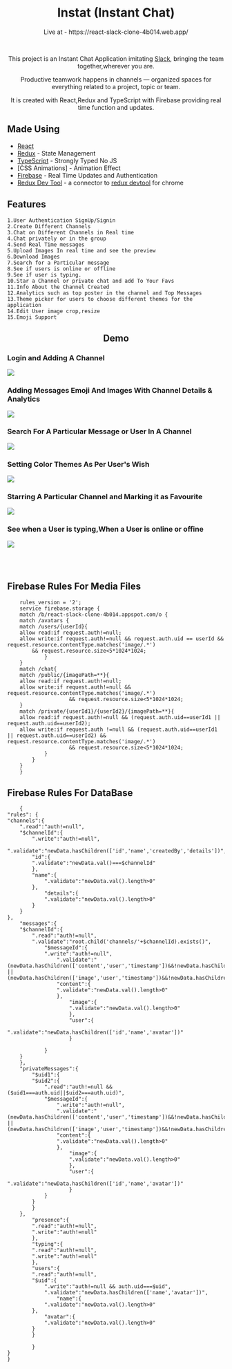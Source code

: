 <h1 align="center">Instat (Instant Chat)</h1>

<p align="center">Live at - https://react-slack-clone-4b014.web.app/</p>
<br/>
<p align="center"> This project is an Instant Chat Application imitating <a href="https://slack.com">Slack</a>, bringing the team together,wherever you are.  </p>
<p align="center">Productive teamwork happens in channels — organized spaces for everything related to a project, topic or team.</p>
<p align="center">It is created with React,Redux and TypeScript with Firebase providing real time function and updates.</p>

## Made Using

- [React](https://github.com/facebook/react)
- [Redux](https://github.com/reduxjs/redux) - State Management
- [TypeScript](https://github.com/microsoft/TypeScript) - Strongly Typed No JS
- [CSS Animations] - Animation Effect
- [Firebase](https://github.com/firebase/firebase-functions) - Real Time Updates and Authentication
- [Redux Dev Tool](https://github.com/reduxjs/redux-devtools) - a connector to [redux devtool](https://chrome.google.com/webstore/detail/redux-devtools/lmhkpmbekcpmknklioeibfkpmmfibljd?hl=en-US) for chrome

## Features

    1.User Authentication SignUp/Signin
    2.Create Different Channels
    3.Chat on Different Channels in Real time
    4.Chat privately or in the group
    4.Send Real Time messages
    5.Upload Images In real time and see the preview
    6.Download Images
    7.Search for a Particular message
    8.See if users is online or offline
    9.See if user is typing.
    10.Star a Channel or private chat and add To Your Favs
    11.Info About the Channel Created
    12.Analytics such as top poster in the channel and Top Messages
    13.Theme picker for users to choose different themes for the application
    14.Edit User image crop,resize
    15.Emoji Support

<h2 align="center">Demo</h2>

### Login and Adding A Channel

![](gif/1.gif)

### Adding Messages Emoji And Images With Channel Details & Analytics

![](gif/2.gif)

### Search For A Particular Message or User In A Channel

![](gif/3.gif)

### Setting Color Themes As Per User's Wish

![](gif/4.gif)

### Starring A Particular Channel and Marking it as Favourite

![](gif/5.gif)

### See when a User is typing,When a User is online or offine

![](gif/6.gif)

<br>
<br>

## Firebase Rules For Media Files

        rules_version = '2';
        service firebase.storage {
        match /b/react-slack-clone-4b014.appspot.com/o {
        match /avatars {
        match /users/{userId}{
        allow read:if request.auth!=null;
        allow write:if request.auth!=null && request.auth.uid == userId && request.resource.contentType.matches('image/.*')
            && request.resource.size<5*1024*1024;
                }
        }
        match /chat{
        match /public/{imagePath=**}{
        allow read:if request.auth!=null;
        allow write:if request.auth!=null && request.resource.contentType.matches('image/.*')
                        && request.resource.size<5*1024*1024;
        }
        match /private/{userId1}/{userId2}/{imagePath=**}{
        allow read:if request.auth!=null && (request.auth.uid==userId1 || request.auth.uid==userId2);
        allow write:if request.auth !=null && (request.auth.uid==userId1 || request.auth.uid==userId2) && request.resource.contentType.matches('image/.*')
                        && request.resource.size<5*1024*1024;
                }
            }
        }
        }

## Firebase Rules For DataBase

        {
    "rules": {
    "channels":{
        ".read":"auth!=null",
        "$channelId":{
            ".write":"auth!=null",
            ".validate":"newData.hasChildren(['id','name','createdBy','details'])",
            "id":{
            ".validate":"newData.val()===$channelId"
            },
            "name":{
                ".validate":"newData.val().length>0"
            },
                "details":{
                ".validate":"newData.val().length>0"
            }
        }
    },
        "messages":{
        "$channelId":{
            ".read":"auth!=null",
            ".validate":"root.child('channels/'+$channelId).exists()",
                "$messageId":{
                ".write":"auth!=null",
                    ".validate":"(newData.hasChildren(['content','user','timestamp'])&&!newData.hasChildren(['image'])) || (newData.hasChildren(['image','user','timestamp'])&&!newData.hasChildren(['content']))",
                    "content":{
                    ".validate":"newData.val().length>0"
                    },
                        "image":{
                        ".validate":"newData.val().length>0"
                        },
                        "user":{
                            ".validate":"newData.hasChildren(['id','name','avatar'])"
                        }

                }
        }
        },
        "privateMessages":{
            "$uid1":{
            "$uid2":{
                ".read":"auth!=null && ($uid1===auth.uid||$uid2===auth.uid)",
                "$messageId":{
                    ".write":"auth!=null",
                    ".validate":"(newData.hasChildren(['content','user','timestamp'])&&!newData.hasChildren(['image'])) || (newData.hasChildren(['image','user','timestamp'])&&!newData.hasChildren(['content']))",
                    "content":{
                    ".validate":"newData.val().length>0"
                    },
                        "image":{
                        ".validate":"newData.val().length>0"
                        },
                        "user":{
                            ".validate":"newData.hasChildren(['id','name','avatar'])"
                        }
                }
            }
            }
        },
            "presence":{
            ".read":"auth!=null",
            ".write":"auth!=null"
            },
            "typing":{
            ".read":"auth!=null",
            ".write":"auth!=null"
            },
            "users":{
            ".read":"auth!=null",
            "$uid":{
                ".write":"auth!=null && auth.uid===$uid",
                ".validate":"newData.hasChildren(['name','avatar'])",
                    "name":{
                ".validate":"newData.val().length>0"
            },
                "avatar":{
                ".validate":"newData.val().length>0"
            }
            }

            }
    }
    }

